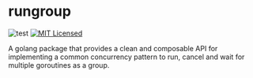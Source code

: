 # rungroup

![test](https://github.com/paleviews/rungroup/actions/workflows/go.yml/badge.svg)
[![MIT Licensed](https://img.shields.io/badge/license-MIT-green)](https://github.com/paleviews/rungroup/blob/main/LICENSE)

A golang package that provides a clean and composable API for implementing
a common concurrency pattern to run, cancel and wait for multiple goroutines
as a group.
